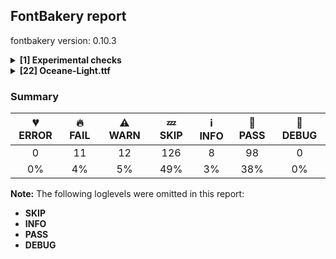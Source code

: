 ## FontBakery report

fontbakery version: 0.10.3

<details><summary><b>[1] Experimental checks</b></summary><div><details><summary>🔥 <b>FAIL:</b> Shapes languages in all GF glyphsets. (<a href="https://font-bakery.readthedocs.io/en/stable/fontbakery/profiles/googlefonts.html#com.google.fonts/check/glyphsets/shape_languages">com.google.fonts/check/glyphsets/shape_languages</a>)</summary><div>


* 🔥 **FAIL** GF_Latin_Core/ace_Latn (Achinese): [FAIL: Some mark glyphs were missing: ◌̀, ◌́, ◌̂, ◌̈] [code: failed-language-shaping]
* 🔥 **FAIL** GF_Latin_Core/af_Latn (Afrikaans): [FAIL: Some mark glyphs were missing: ◌̀, ◌̂, ◌̈] [code: failed-language-shaping]
* 🔥 **FAIL** GF_Latin_Core/an_Latn (Aragonese): [FAIL: Some mark glyphs were missing: ◌́, ◌̃] [code: failed-language-shaping]
* 🔥 **FAIL** GF_Latin_Core/ban_Latn (Balinese): [FAIL: Some mark glyphs were missing: ◌́] [code: failed-language-shaping]
* 🔥 **FAIL** GF_Latin_Core/eu_Latn (Basque): [FAIL: Some mark glyphs were missing: ◌̃, ◌̈] [code: failed-language-shaping]
* 🔥 **FAIL** GF_Latin_Core/bs_Latn (Bosnian): [FAIL: Some mark glyphs were missing: ◌́, ◌̌] [code: failed-language-shaping]
* 🔥 **FAIL** GF_Latin_Core/br_Latn (Breton): [FAIL: Some base glyphs were missing: cʼh, FAIL: Some mark glyphs were missing: ◌̀, ◌̂, ◌̃, FAIL: Shaper produced a .notdef] [code: failed-language-shaping]
* 🔥 **FAIL** GF_Latin_Core/ca_Latn (Catalan): [FAIL: Some mark glyphs were missing: ◌̀, ◌́, ◌̈, ◌̧] [code: failed-language-shaping]
* 🔥 **FAIL** GF_Latin_Core/ch_Latn (Chamorro): [FAIL: Some mark glyphs were missing: ◌̃, ◌̊] [code: failed-language-shaping]
* 🔥 **FAIL** GF_Latin_Core/chk_Latn (Chuukese): [FAIL: Some mark glyphs were missing: ◌́] [code: failed-language-shaping]
* 🔥 **FAIL** GF_Latin_Core/kw_Latn (Cornish): [FAIL: Some mark glyphs were missing: ◌̀, ◌̂] [code: failed-language-shaping]
* 🔥 **FAIL** GF_Latin_Core/co_Latn (Corsican): [FAIL: Some mark glyphs were missing: ◌̀, ◌̂, ◌̈] [code: failed-language-shaping]
* 🔥 **FAIL** GF_Latin_Core/hr_Latn (Croatian): [FAIL: Some mark glyphs were missing: ◌́, ◌̌] [code: failed-language-shaping]
* 🔥 **FAIL** GF_Latin_Core/cs_Latn (Czech): [FAIL: Some base glyphs were missing: ď, ť, FAIL: Some mark glyphs were missing: ◌́, ◌̊, ◌̌, FAIL: Shaper produced a .notdef] [code: failed-language-shaping]
* 🔥 **FAIL** GF_Latin_Core/da_Latn (Danish): [FAIL: Some mark glyphs were missing: ◌́, ◌̊] [code: failed-language-shaping]
* 🔥 **FAIL** GF_Latin_Core/nl_Latn (Dutch): [FAIL: Some base glyphs were missing: íj́, FAIL: Some mark glyphs were missing: ◌̀, ◌́, ◌̂, ◌̈, FAIL: Shaper produced a .notdef] [code: failed-language-shaping]
* 🔥 **FAIL** GF_Latin_Core/en_Latn (English): [FAIL: Some mark glyphs were missing: ◌̀, ◌́, ◌̂, ◌̃, ◌̈, ◌̧] [code: failed-language-shaping]
* 🔥 **FAIL** GF_Latin_Core/fo_Latn (Faroese): [FAIL: Some mark glyphs were missing: ◌́, ◌̊] [code: failed-language-shaping]
* 🔥 **FAIL** GF_Latin_Core/fil_Latn (Filipino): [FAIL: Some mark glyphs were missing: ◌̃] [code: failed-language-shaping]
* 🔥 **FAIL** GF_Latin_Core/fi_Latn (Finnish): [FAIL: Some mark glyphs were missing: ◌̃, ◌̈, ◌̊, ◌̌] [code: failed-language-shaping]
* 🔥 **FAIL** GF_Latin_Core/fr_Latn (French): [FAIL: Some mark glyphs were missing: ◌̀, ◌́, ◌̂, ◌̈, ◌̧] [code: failed-language-shaping]
* 🔥 **FAIL** GF_Latin_Core/fur_Latn (Friulian): [FAIL: Some mark glyphs were missing: ◌̀, ◌̂, ◌̧] [code: failed-language-shaping]
* 🔥 **FAIL** GF_Latin_Core/gl_Latn (Galician): [FAIL: Some mark glyphs were missing: ◌́, ◌̃, ◌̈] [code: failed-language-shaping]
* 🔥 **FAIL** GF_Latin_Core/lg_Latn (Ganda): [FAIL: Some base glyphs were missing: Ŋ, ŋ, FAIL: Shaper produced a .notdef] [code: failed-language-shaping]
* 🔥 **FAIL** GF_Latin_Core/de_Latn (German): [FAIL: Some mark glyphs were missing: ◌̀, ◌́, ◌̈] [code: failed-language-shaping]
* 🔥 **FAIL** GF_Latin_Core/aln_Latn (Gheg Albanian): [FAIL: Some mark glyphs were missing: ◌̈, ◌̧] [code: failed-language-shaping]
* 🔥 **FAIL** GF_Latin_Core/haw_Latn (Hawaiian): [FAIL: Some base glyphs were missing: ō, ʻ, FAIL: Some mark glyphs were missing: ◌̄, FAIL: Shaper produced a .notdef] [code: failed-language-shaping]
* 🔥 **FAIL** GF_Latin_Core/hu_Latn (Hungarian): [FAIL: Some mark glyphs were missing: ◌́, ◌̈, ◌̋] [code: failed-language-shaping]
* 🔥 **FAIL** GF_Latin_Core/is_Latn (Icelandic): [FAIL: Some mark glyphs were missing: ◌́, ◌̈, ◌̨] [code: failed-language-shaping]
* 🔥 **FAIL** GF_Latin_Core/ilo_Latn (Iloko): [FAIL: Some mark glyphs were missing: ◌̃] [code: failed-language-shaping]
* 🔥 **FAIL** GF_Latin_Core/smn_Latn (Inari Sami): [FAIL: Some base glyphs were missing: ŋ, FAIL: Some mark glyphs were missing: ◌́, ◌̂, ◌̈, ◌̊, ◌̌, FAIL: Shaper produced a .notdef] [code: failed-language-shaping]
* 🔥 **FAIL** GF_Latin_Core/ga_Latn (Irish): [FAIL: Some mark glyphs were missing: ◌́] [code: failed-language-shaping]
* 🔥 **FAIL** GF_Latin_Core/it_Latn (Italian): [FAIL: Some mark glyphs were missing: ◌̀, ◌́, ◌̂, ◌̈] [code: failed-language-shaping]
* 🔥 **FAIL** GF_Latin_Core/jv_Latn (Javanese): [FAIL: Some mark glyphs were missing: ◌̀, ◌́, ◌̂] [code: failed-language-shaping]
* 🔥 **FAIL** GF_Latin_Core/dyo_Latn (Jola-Fonyi): [FAIL: Some base glyphs were missing: Ŋ, ŋ, FAIL: Some mark glyphs were missing: ◌́, ◌̃, FAIL: Shaper produced a .notdef] [code: failed-language-shaping]
* 🔥 **FAIL** GF_Latin_Core/kea_Latn (Kabuverdianu): [FAIL: Some mark glyphs were missing: ◌̀, ◌́, ◌̂, ◌̃, ◌̈, ◌̧] [code: failed-language-shaping]
* 🔥 **FAIL** GF_Latin_Core/krl_Latn (Karelian): [FAIL: Some mark glyphs were missing: ◌̈, ◌̌] [code: failed-language-shaping]
* 🔥 **FAIL** GF_Latin_Core/csb_Latn (Kashubian): [FAIL: Some base glyphs were missing: Ą, ą, Ę, ę, Ń, ń, FAIL: Some mark glyphs were missing: ◌̀, ◌́, ◌̂, ◌̃, ◌̇, ◌̈, ◌̨, FAIL: Shaper produced a .notdef] [code: failed-language-shaping]
* 🔥 **FAIL** GF_Latin_Core/kha_Latn (Khasi): [FAIL: Some mark glyphs were missing: ◌̃, ◌̈] [code: failed-language-shaping]
* 🔥 **FAIL** GF_Latin_Core/ltg_Latn (Latgalian): [FAIL: Some base glyphs were missing: ō, FAIL: Some mark glyphs were missing: ◌̄, ◌̌, ◌̧, FAIL: Shaper produced a .notdef] [code: failed-language-shaping]
* 🔥 **FAIL** GF_Latin_Core/lij_Latn (Ligurian): [FAIL: Some mark glyphs were missing: ◌̀, ◌́, ◌̂, ◌̈] [code: failed-language-shaping]
* 🔥 **FAIL** GF_Latin_Core/lt_Latn (Lithuanian): [FAIL: Some base glyphs were missing: ą, ę, į, ų, FAIL: Some mark glyphs were missing: ◌̄, ◌̇, ◌̌, ◌̨, FAIL: Shaper produced a .notdef] [code: failed-language-shaping]
* 🔥 **FAIL** GF_Latin_Core/lmo_Latn (Lombard): [FAIL: Some mark glyphs were missing: ◌̀, ◌́, ◌̂, ◌̈] [code: failed-language-shaping]
* 🔥 **FAIL** GF_Latin_Core/nds_Latn (Low German): [FAIL: Some mark glyphs were missing: ◌̈] [code: failed-language-shaping]
* 🔥 **FAIL** GF_Latin_Core/dsb_Latn (Lower Sorbian): [FAIL: Some base glyphs were missing: ń, ź, FAIL: Some mark glyphs were missing: ◌́, ◌̌, FAIL: Shaper produced a .notdef] [code: failed-language-shaping]
* 🔥 **FAIL** GF_Latin_Core/smj_Latn (Lule Sami): [FAIL: Some base glyphs were missing: Ń, ń, FAIL: Some mark glyphs were missing: ◌́, ◌̃, ◌̈, ◌̊, FAIL: Shaper produced a .notdef] [code: failed-language-shaping]
* 🔥 **FAIL** GF_Latin_Core/lb_Latn (Luxembourgish): [FAIL: Some mark glyphs were missing: ◌̀, ◌́, ◌̂, ◌̈] [code: failed-language-shaping]
* 🔥 **FAIL** GF_Latin_Core/vmw_Latn (Makhuwa): [FAIL: Some mark glyphs were missing: ◌̀] [code: failed-language-shaping]
* 🔥 **FAIL** GF_Latin_Core/mg_Latn (Malagasy): [FAIL: Some mark glyphs were missing: ◌̀, ◌́, ◌̂, ◌̃, ◌̈] [code: failed-language-shaping]
* 🔥 **FAIL** GF_Latin_Core/mt_Latn (Maltese): [FAIL: Some mark glyphs were missing: ◌̀, ◌̂, ◌̇] [code: failed-language-shaping]
* 🔥 **FAIL** GF_Latin_Core/gv_Latn (Manx): [FAIL: Some mark glyphs were missing: ◌̧] [code: failed-language-shaping]
* 🔥 **FAIL** GF_Latin_Core/mi_Latn (Maori): [FAIL: Some base glyphs were missing: ō, FAIL: Some mark glyphs were missing: ◌̄, FAIL: Shaper produced a .notdef] [code: failed-language-shaping]
* 🔥 **FAIL** GF_Latin_Core/mh_Latn (Marshallese): [FAIL: Some base glyphs were missing: M̧, N̄, O̧, m̧, n̄, o̧, ō, Ḷ, ḷ, Ṃ, ṃ, Ṇ, ṇ, Ọ, ọ, FAIL: Some mark glyphs were missing: ◌̄, ◌̣, ◌̧, ◌̨, FAIL: Shaper produced a .notdef] [code: failed-language-shaping]
* 🔥 **FAIL** GF_Latin_Core/mer_Latn (Meru): [FAIL: Some mark glyphs were missing: ◌̂, ◌̃] [code: failed-language-shaping]
* 🔥 **FAIL** GF_Latin_Core/moh_Latn (Mohawk): [FAIL: Some mark glyphs were missing: ◌̀, ◌́] [code: failed-language-shaping]
* 🔥 **FAIL** GF_Latin_Core/nap_Latn (Neapolitan): [FAIL: Some mark glyphs were missing: ◌̀, ◌́, ◌̂] [code: failed-language-shaping]
* 🔥 **FAIL** GF_Latin_Core/niu_Latn (Niuean): [FAIL: Some base glyphs were missing: ō, FAIL: Some mark glyphs were missing: ◌̄, FAIL: Shaper produced a .notdef] [code: failed-language-shaping]
* 🔥 **FAIL** GF_Latin_Core/ny_Latn (Nyanja): [FAIL: Some base glyphs were missing: Ŋ, ŋ, FAIL: Some mark glyphs were missing: ◌̂, FAIL: Shaper produced a .notdef] [code: failed-language-shaping]
* 🔥 **FAIL** GF_Latin_Core/oc_Latn (Occitan): [FAIL: Some mark glyphs were missing: ◌̀, ◌́, ◌̈, ◌̧] [code: failed-language-shaping]
* 🔥 **FAIL** GF_Latin_Core/pau_Latn (Palauan): [FAIL: Some base glyphs were missing: Ę, ę, FAIL: Some mark glyphs were missing: ◌̨, FAIL: Shaper produced a .notdef] [code: failed-language-shaping]
* 🔥 **FAIL** GF_Latin_Core/pap_Latn (Papiamento): [FAIL: Some mark glyphs were missing: ◌̀, ◌̃, ◌̈] [code: failed-language-shaping]
* 🔥 **FAIL** GF_Latin_Core/pcd_Latn (Picard): [FAIL: Some mark glyphs were missing: ◌̀, ◌́, ◌̂, ◌̈, ◌̊, ◌̧] [code: failed-language-shaping]
* 🔥 **FAIL** GF_Latin_Core/pl_Latn (Polish): [FAIL: Some base glyphs were missing: ą, ę, ń, ź, FAIL: Some mark glyphs were missing: ◌́, ◌̇, ◌̨, FAIL: Shaper produced a .notdef] [code: failed-language-shaping]
* 🔥 **FAIL** GF_Latin_Core/pt_Latn (Portuguese): [FAIL: Some mark glyphs were missing: ◌̀, ◌́, ◌̂, ◌̃, ◌̈, ◌̧] [code: failed-language-shaping]
* 🔥 **FAIL** GF_Latin_Core/qu_Latn (Quechua): [FAIL: Some base glyphs were missing: chʼ, kʼ, pʼ, qʼ, tʼ, FAIL: Some mark glyphs were missing: ◌̂, ◌̃, ◌̌, FAIL: Shaper produced a .notdef] [code: failed-language-shaping]
* 🔥 **FAIL** GF_Latin_Core/ro_Latn (Romanian): [FAIL: Some mark glyphs were missing: ◌̂, ◌̆, ◌̧, FAIL: in Romanian, S-cedilla should become S-comma-accent; both buffers returned .notdef=0+527] [code: failed-language-shaping]
* 🔥 **FAIL** GF_Latin_Core/rm_Latn (Romansh): [FAIL: Some mark glyphs were missing: ◌̀, ◌́, ◌̂, ◌̈] [code: failed-language-shaping]
* 🔥 **FAIL** GF_Latin_Core/sm_Latn (Samoan): [FAIL: Some base glyphs were missing: ō, FAIL: Some mark glyphs were missing: ◌̄, FAIL: Shaper produced a .notdef] [code: failed-language-shaping]
* 🔥 **FAIL** GF_Latin_Core/sg_Latn (Sango): [FAIL: Some mark glyphs were missing: ◌̂, ◌̈] [code: failed-language-shaping]
* 🔥 **FAIL** GF_Latin_Core/sbp_Latn (Sangu): [FAIL: Some mark glyphs were missing: ◌̀, ◌́, ◌̂, ◌̈] [code: failed-language-shaping]
* 🔥 **FAIL** GF_Latin_Core/sc_Latn (Sardinian): [FAIL: Some mark glyphs were missing: ◌̀, ◌̧] [code: failed-language-shaping]
* 🔥 **FAIL** GF_Latin_Core/gd_Latn (Scottish Gaelic): [FAIL: Some mark glyphs were missing: ◌̀, ◌́] [code: failed-language-shaping]
* 🔥 **FAIL** GF_Latin_Core/sei_Latn (Seri): [FAIL: Some mark glyphs were missing: ◌̈] [code: failed-language-shaping]
* 🔥 **FAIL** GF_Latin_Core/scn_Latn (Sicilian): [FAIL: Some base glyphs were missing: Ḍ, ḍ, FAIL: Some mark glyphs were missing: ◌̀, ◌̂, FAIL: Shaper produced a .notdef] [code: failed-language-shaping]
* 🔥 **FAIL** GF_Latin_Core/szl_Latn (Silesian): [FAIL: Some base glyphs were missing: Ń, ń, Ź, ź, FAIL: Some mark glyphs were missing: ◌́, ◌̇, ◌̊, ◌̌, FAIL: Shaper produced a .notdef] [code: failed-language-shaping]
* 🔥 **FAIL** GF_Latin_Core/sk_Latn (Slovak): [FAIL: Some base glyphs were missing: ď, ľ, ť, FAIL: Some mark glyphs were missing: ◌́, ◌̂, ◌̈, ◌̌, FAIL: Shaper produced a .notdef] [code: failed-language-shaping]
* 🔥 **FAIL** GF_Latin_Core/sl_Latn (Slovenian): [FAIL: Some mark glyphs were missing: ◌́, ◌̈, ◌̌] [code: failed-language-shaping]
* 🔥 **FAIL** GF_Latin_Core/sma_Latn (Southern Sami): [FAIL: Some mark glyphs were missing: ◌̈, ◌̊] [code: failed-language-shaping]
* 🔥 **FAIL** GF_Latin_Core/st_Latn (Southern Sotho): [FAIL: Some base glyphs were missing: ō, FAIL: Some mark glyphs were missing: ◌̀, ◌́, ◌̄, ◌̌, FAIL: Shaper produced a .notdef, FAIL: Shaper produced a .notdef] [code: failed-language-shaping]
* 🔥 **FAIL** GF_Latin_Core/es_Latn (Spanish): [FAIL: Some mark glyphs were missing: ◌́, ◌̃, ◌̈] [code: failed-language-shaping]
* 🔥 **FAIL** GF_Latin_Core/srn_Latn (Sranan Tongo): [FAIL: Some mark glyphs were missing: ◌̀] [code: failed-language-shaping]
* 🔥 **FAIL** GF_Latin_Core/su_Latn (Sundanese): [FAIL: Some mark glyphs were missing: ◌́] [code: failed-language-shaping]
* 🔥 **FAIL** GF_Latin_Core/sv_Latn (Swedish): [FAIL: Some mark glyphs were missing: ◌̀, ◌́, ◌̈, ◌̊] [code: failed-language-shaping]
* 🔥 **FAIL** GF_Latin_Core/gsw_Latn (Swiss German): [FAIL: Some mark glyphs were missing: ◌̈] [code: failed-language-shaping]
* 🔥 **FAIL** GF_Latin_Core/ty_Latn (Tahitian): [FAIL: Some base glyphs were missing: ō, FAIL: Some mark glyphs were missing: ◌̄, FAIL: Shaper produced a .notdef] [code: failed-language-shaping]
* 🔥 **FAIL** GF_Latin_Core/teo_Latn (Teso): [FAIL: Some base glyphs were missing: Ɔ, Ɛ, Ɨ, Ʉ, ɔ, ɛ, ɨ, ʉ, ᵃ, ᵉ, ᵋ, ᵒ, ᵓ, ᵘ, ᶤ, ᶶ, ⁱ, FAIL: Shaper produced a .notdef] [code: failed-language-shaping]
* 🔥 **FAIL** GF_Latin_Core/tet_Latn (Tetum): [FAIL: Some mark glyphs were missing: ◌́, ◌̃] [code: failed-language-shaping]
* 🔥 **FAIL** GF_Latin_Core/tiv_Latn (Tiv): [FAIL: Some mark glyphs were missing: ◌̂] [code: failed-language-shaping]
* 🔥 **FAIL** GF_Latin_Core/tkl_Latn (Tokelau): [FAIL: Some base glyphs were missing: ō, FAIL: Some mark glyphs were missing: ◌̄, FAIL: Shaper produced a .notdef] [code: failed-language-shaping]
* 🔥 **FAIL** GF_Latin_Core/tn_Latn (Tswana): [FAIL: Some mark glyphs were missing: ◌̂, ◌̌] [code: failed-language-shaping]
* 🔥 **FAIL** GF_Latin_Core/tr_Latn (Turkish): [FAIL: Some base glyphs were missing: ş, FAIL: Some mark glyphs were missing: ◌̂, ◌̆, ◌̇, ◌̈, ◌̧, FAIL: Shaper produced a .notdef] [code: failed-language-shaping]
* 🔥 **FAIL** GF_Latin_Core/aoz_Latn (Uab Meto): [FAIL: Some mark glyphs were missing: ◌́, ◌̂] [code: failed-language-shaping]
* 🔥 **FAIL** GF_Latin_Core/hsb_Latn (Upper Sorbian): [FAIL: Some base glyphs were missing: dź, ń, FAIL: Some mark glyphs were missing: ◌́, ◌̌, FAIL: Shaper produced a .notdef] [code: failed-language-shaping]
* 🔥 **FAIL** GF_Latin_Core/vec_Latn (Venetian): [FAIL: Some mark glyphs were missing: ◌̀, ◌́, ◌̌, ◌̧] [code: failed-language-shaping]
* 🔥 **FAIL** GF_Latin_Core/vep_Latn (Veps): [FAIL: Some mark glyphs were missing: ◌̈, ◌̌] [code: failed-language-shaping]
* 🔥 **FAIL** GF_Latin_Core/vro_Latn (Võro): [FAIL: Some mark glyphs were missing: ◌̃, ◌̈, ◌̌] [code: failed-language-shaping]
* 🔥 **FAIL** GF_Latin_Core/wa_Latn (Walloon): [FAIL: Some mark glyphs were missing: ◌̀, ◌́, ◌̂, ◌̊, ◌̧] [code: failed-language-shaping]
* 🔥 **FAIL** GF_Latin_Core/war_Latn (Waray): [FAIL: Some mark glyphs were missing: ◌̃] [code: failed-language-shaping]
* 🔥 **FAIL** GF_Latin_Core/guc_Latn (Wayuu): [FAIL: Some mark glyphs were missing: ◌̃, ◌̈] [code: failed-language-shaping]
* 🔥 **FAIL** GF_Latin_Core/cy_Latn (Welsh): [FAIL: Some base glyphs were missing: ẁ, ẃ, ỳ, FAIL: Some mark glyphs were missing: ◌̀, ◌́, ◌̂, ◌̈, FAIL: Shaper produced a .notdef] [code: failed-language-shaping]
* 🔥 **FAIL** GF_Latin_Core/fy_Latn (Western Frisian): [FAIL: Some mark glyphs were missing: ◌́, ◌̂, ◌̈] [code: failed-language-shaping]
* 🔥 **FAIL** GF_Latin_Core/wo_Latn (Wolof): [FAIL: Some base glyphs were missing: Ŋ, ŋ, FAIL: Some mark glyphs were missing: ◌̀, ◌́, ◌̃, ◌̈, FAIL: Shaper produced a .notdef] [code: failed-language-shaping]
* 🔥 **FAIL** GF_Latin_Core/yao_Latn (Yao): [FAIL: Some mark glyphs were missing: ◌̂] [code: failed-language-shaping]
* 🔥 **FAIL** GF_Latin_Core/yap_Latn (Yapese): [FAIL: Some mark glyphs were missing: ◌̈] [code: failed-language-shaping]
* 🔥 **FAIL** GF_Latin_Core/yua_Latn (Yucateco): [FAIL: Some mark glyphs were missing: ◌̀, ◌́] [code: failed-language-shaping]
* 🔥 **FAIL** GF_Latin_Kernel/kl_Latn (Kalaallisut): [FAIL: Some mark glyphs were missing: ◌̀, ◌́, ◌̂, ◌̃, ◌̊] [code: failed-language-shaping]
* 🔥 **FAIL** GF_Latin_Kernel/zu_Latn (Zulu): [FAIL: Some mark glyphs were missing: ◌̀, ◌́, ◌̂, ◌̃, ◌̄, ◌̆, ◌̈, ◌̊, ◌̧] [code: failed-language-shaping]
* ⚠ **WARN** GF_Latin_Core/lg_Latn (Ganda): [WARN: No variant glyphs were found for .notdef] [code: warning-language-shaping]
* ⚠ **WARN** GF_Latin_Core/dyo_Latn (Jola-Fonyi): [WARN: No variant glyphs were found for .notdef] [code: warning-language-shaping]
* ⚠ **WARN** GF_Latin_Core/ny_Latn (Nyanja): [WARN: No variant glyphs were found for .notdef] [code: warning-language-shaping]
* ⚠ **WARN** GF_Latin_Core/wo_Latn (Wolof): [WARN: No variant glyphs were found for .notdef] [code: warning-language-shaping]
</div></details><br></div></details><details><summary><b>[22] Oceane-Light.ttf</b></summary><div><details><summary>🔥 <b>FAIL:</b> Check Google Fonts glyph coverage. (<a href="https://font-bakery.readthedocs.io/en/stable/fontbakery/profiles/googlefonts.html#com.google.fonts/check/glyph_coverage">com.google.fonts/check/glyph_coverage</a>)</summary><div>


* 🔥 **FAIL** Missing required codepoints:

	- 0x0308 (COMBINING DIAERESIS)


	- 0x0300 (COMBINING GRAVE ACCENT)


	- 0x0301 (COMBINING ACUTE ACCENT)


	- 0x030B (COMBINING DOUBLE ACUTE ACCENT)


	- 0x0304 (COMBINING MACRON)


	- 0x0104 (LATIN CAPITAL LETTER A WITH OGONEK)


	- 0x0118 (LATIN CAPITAL LETTER E WITH OGONEK)


	- 0x0126 (LATIN CAPITAL LETTER H WITH STROKE)


	- 0x012E (LATIN CAPITAL LETTER I WITH OGONEK)


	- 0x013D (LATIN CAPITAL LETTER L WITH CARON)


	- 0x0143 (LATIN CAPITAL LETTER N WITH ACUTE)


	- 0x014A (LATIN CAPITAL LETTER ENG)


	- 0x015E (LATIN CAPITAL LETTER S WITH CEDILLA)


	- 0x1E9E (LATIN CAPITAL LETTER SHARP S)


	- 0x0172 (LATIN CAPITAL LETTER U WITH OGONEK)


	- 0x1E82 (LATIN CAPITAL LETTER W WITH ACUTE)


	- 0x1EF2 (LATIN CAPITAL LETTER Y WITH GRAVE)


	- 0x0179 (LATIN CAPITAL LETTER Z WITH ACUTE)


	- 0x0105 (LATIN SMALL LETTER A WITH OGONEK)


	- 0x010F (LATIN SMALL LETTER D WITH CARON)


	- 0x0119 (LATIN SMALL LETTER E WITH OGONEK)


	- 0x012F (LATIN SMALL LETTER I WITH OGONEK)


	- 0x013E (LATIN SMALL LETTER L WITH CARON)


	- 0x0144 (LATIN SMALL LETTER N WITH ACUTE)


	- 0x014B (LATIN SMALL LETTER ENG)


	- 0x014D (LATIN SMALL LETTER O WITH MACRON)


	- 0x015F (LATIN SMALL LETTER S WITH CEDILLA)


	- 0x0165 (LATIN SMALL LETTER T WITH CARON)


	- 0x0173 (LATIN SMALL LETTER U WITH OGONEK)


	- 0x1E83 (LATIN SMALL LETTER W WITH ACUTE)


	- 0x1E81 (LATIN SMALL LETTER W WITH GRAVE)


	- 0x1EF3 (LATIN SMALL LETTER Y WITH GRAVE)


	- 0x017A (LATIN SMALL LETTER Z WITH ACUTE)


	- 0x00BA (MASCULINE ORDINAL INDICATOR)


	- 0x0307 (COMBINING DOT ABOVE)


	- 0x0302 (COMBINING CIRCUMFLEX ACCENT)


	- 0x030C (COMBINING CARON)


	- 0x0306 (COMBINING BREVE)


	- 0x030A (COMBINING RING ABOVE)


	- 0x0303 (COMBINING TILDE)


	- 0x0312 (COMBINING TURNED COMMA ABOVE)


	- 0x0327 (COMBINING CEDILLA)


	- 0x0328 (COMBINING OGONEK)


	- 0x02DB (OGONEK)
 [code: missing-codepoints]
</div></details><details><summary>🔥 <b>FAIL:</b> Check copyright namerecords match license file. (<a href="https://font-bakery.readthedocs.io/en/stable/fontbakery/profiles/googlefonts.html#com.google.fonts/check/name/license">com.google.fonts/check/name/license</a>)</summary><div>


* 🔥 **FAIL** License file OFL.txt exists but NameID 13 (LICENSE DESCRIPTION) value on platform 3 (WINDOWS) is not specified for that. Value was: "This Font Software is licensed under the SIL Open Font License, Version 1.1. This license is available with a FAQ at: https://scripts.sil.org/OFL"." Must be changed to "This Font Software is licensed under the SIL Open Font License, Version 1.1. This license is available with a FAQ at: https://scripts.sil.org/OFL" [code: wrong]
</div></details><details><summary>🔥 <b>FAIL:</b> Copyright notices match canonical pattern in fonts (<a href="https://font-bakery.readthedocs.io/en/stable/fontbakery/profiles/googlefonts.html#com.google.fonts/check/font_copyright">com.google.fonts/check/font_copyright</a>)</summary><div>


* 🔥 **FAIL** Name Table entry: Copyright notices should match a pattern similar to: "Copyright 2019 The Familyname Project Authors (git url)"
But instead we have got:
"Copyright 2023 The Oceane Project Authors https://github.com/paulinedef." [code: bad-notice-format]
</div></details><details><summary>🔥 <b>FAIL:</b> Font enables smart dropout control in "prep" table instructions? (<a href="https://font-bakery.readthedocs.io/en/stable/fontbakery/profiles/googlefonts.html#com.google.fonts/check/smart_dropout">com.google.fonts/check/smart_dropout</a>)</summary><div>


* 🔥 **FAIL** The 'prep' table does not contain TrueType instructions enabling smart dropout control. To fix, export the font with autohinting enabled, or run ttfautohint on the font, or run the `gftools fix-nonhinting` script. [code: lacks-smart-dropout]
</div></details><details><summary>🔥 <b>FAIL:</b> Check font follows the Google Fonts vertical metric schema (<a href="https://font-bakery.readthedocs.io/en/stable/fontbakery/profiles/googlefonts.html#com.google.fonts/check/vertical_metrics">com.google.fonts/check/vertical_metrics</a>)</summary><div>


* 🔥 **FAIL** The sum of hhea.ascender + abs(hhea.descender) + hhea.lineGap is 1042 when it should be at least 1200 [code: bad-hhea-range]
</div></details><details><summary>🔥 <b>FAIL:</b> OS/2.fsSelection bit 7 (USE_TYPO_METRICS) is set in all fonts. (<a href="https://font-bakery.readthedocs.io/en/stable/fontbakery/profiles/googlefonts.html#com.google.fonts/check/os2/use_typo_metrics">com.google.fonts/check/os2/use_typo_metrics</a>)</summary><div>


* 🔥 **FAIL** OS/2.fsSelection bit 7 (USE_TYPO_METRICS) wasNOT set in the following fonts: ['fonts/ttf/Oceane-Light.ttf']. [code: missing-os2-fsselection-bit7]
</div></details><details><summary>🔥 <b>FAIL:</b> Checking OS/2 usWinAscent & usWinDescent. (<a href="https://font-bakery.readthedocs.io/en/stable/fontbakery/profiles/universal.html#com.google.fonts/check/family/win_ascent_and_descent">com.google.fonts/check/family/win_ascent_and_descent</a>)</summary><div>


* 🔥 **FAIL** OS/2.usWinAscent value should be equal or greater than 1346, but got 767 instead [code: ascent]
</div></details><details><summary>🔥 <b>FAIL:</b> Check that legacy accents aren't used in composite glyphs. (derived from com.google.fonts/check/legacy_accents) (<a href="https://font-bakery.readthedocs.io/en/stable/fontbakery/profiles/universal.html#com.google.fonts/check/legacy_accents">com.google.fonts/check/legacy_accents</a>)</summary><div>


* 🔥 **FAIL** Glyph "amacron" has a legacy accent component (macron). It needs to be replaced by a combining mark. [code: legacy-accents-component]
* 🔥 **FAIL** Glyph "abreve" has a legacy accent component (breve). It needs to be replaced by a combining mark. [code: legacy-accents-component]
* 🔥 **FAIL** Glyph "Cacute" has a legacy accent component (acute). It needs to be replaced by a combining mark. [code: legacy-accents-component]
* 🔥 **FAIL** Glyph "cacute" has a legacy accent component (acute). It needs to be replaced by a combining mark. [code: legacy-accents-component]
* 🔥 **FAIL** Glyph "ccircumflex" has a legacy accent component (circumflex). It needs to be replaced by a combining mark. [code: legacy-accents-component]
* 🔥 **FAIL** Glyph "cdotaccent" has a legacy accent component (dotaccent). It needs to be replaced by a combining mark. [code: legacy-accents-component]
* 🔥 **FAIL** Glyph "Ccaron" has a legacy accent component (caron). It needs to be replaced by a combining mark. [code: legacy-accents-component]
* 🔥 **FAIL** Glyph "ccaron" has a legacy accent component (caron). It needs to be replaced by a combining mark. [code: legacy-accents-component]
* 🔥 **FAIL** Glyph "Dcaron" has a legacy accent component (caron). It needs to be replaced by a combining mark. [code: legacy-accents-component]
* 🔥 **FAIL** Glyph "dcroat" has a legacy accent component (macron). It needs to be replaced by a combining mark. [code: legacy-accents-component]
* 🔥 **FAIL** Glyph "emacron" has a legacy accent component (macron). It needs to be replaced by a combining mark. [code: legacy-accents-component]
* 🔥 **FAIL** Glyph "ebreve" has a legacy accent component (breve). It needs to be replaced by a combining mark. [code: legacy-accents-component]
* 🔥 **FAIL** Glyph "edotaccent" has a legacy accent component (dotaccent). It needs to be replaced by a combining mark. [code: legacy-accents-component]
* 🔥 **FAIL** Glyph "Ecaron" has a legacy accent component (caron). It needs to be replaced by a combining mark. [code: legacy-accents-component]
* 🔥 **FAIL** Glyph "ecaron" has a legacy accent component (caron). It needs to be replaced by a combining mark. [code: legacy-accents-component]
* 🔥 **FAIL** Glyph "Gcircumflex" has a legacy accent component (circumflex). It needs to be replaced by a combining mark. [code: legacy-accents-component]
* 🔥 **FAIL** Glyph "gcircumflex" has a legacy accent component (circumflex). It needs to be replaced by a combining mark. [code: legacy-accents-component]
* 🔥 **FAIL** Glyph "gbreve" has a legacy accent component (breve). It needs to be replaced by a combining mark. [code: legacy-accents-component]
* 🔥 **FAIL** Glyph "gdotaccent" has a legacy accent component (dotaccent). It needs to be replaced by a combining mark. [code: legacy-accents-component]
* 🔥 **FAIL** Glyph "Hcircumflex" has a legacy accent component (circumflex). It needs to be replaced by a combining mark. [code: legacy-accents-component]
* 🔥 **FAIL** Glyph "hcircumflex" has a legacy accent component (circumflex). It needs to be replaced by a combining mark. [code: legacy-accents-component]
* 🔥 **FAIL** Glyph "hbar" has a legacy accent component (macron). It needs to be replaced by a combining mark. [code: legacy-accents-component]
* 🔥 **FAIL** Glyph "Itilde" has a legacy accent component (tilde). It needs to be replaced by a combining mark. [code: legacy-accents-component]
* 🔥 **FAIL** Glyph "itilde" has a legacy accent component (tilde). It needs to be replaced by a combining mark. [code: legacy-accents-component]
* 🔥 **FAIL** Glyph "imacron" has a legacy accent component (macron). It needs to be replaced by a combining mark. [code: legacy-accents-component]
* 🔥 **FAIL** Glyph "jcircumflex" has a legacy accent component (circumflex). It needs to be replaced by a combining mark. [code: legacy-accents-component]
* 🔥 **FAIL** Glyph "lacute" has a legacy accent component (acute). It needs to be replaced by a combining mark. [code: legacy-accents-component]
* 🔥 **FAIL** Glyph "ncaron" has a legacy accent component (caron). It needs to be replaced by a combining mark. [code: legacy-accents-component]
* 🔥 **FAIL** Glyph "obreve" has a legacy accent component (breve). It needs to be replaced by a combining mark. [code: legacy-accents-component]
* 🔥 **FAIL** Glyph "ohungarumlaut" has a legacy accent component (hungarumlaut). It needs to be replaced by a combining mark. [code: legacy-accents-component]
* 🔥 **FAIL** Glyph "racute" has a legacy accent component (acute). It needs to be replaced by a combining mark. [code: legacy-accents-component]
* 🔥 **FAIL** Glyph "Rcaron" has a legacy accent component (caron). It needs to be replaced by a combining mark. [code: legacy-accents-component]
* 🔥 **FAIL** Glyph "rcaron" has a legacy accent component (caron). It needs to be replaced by a combining mark. [code: legacy-accents-component]
* 🔥 **FAIL** Glyph "sacute" has a legacy accent component (acute). It needs to be replaced by a combining mark. [code: legacy-accents-component]
* 🔥 **FAIL** Glyph "Scircumflex" has a legacy accent component (circumflex). It needs to be replaced by a combining mark. [code: legacy-accents-component]
* 🔥 **FAIL** Glyph "scircumflex" has a legacy accent component (circumflex). It needs to be replaced by a combining mark. [code: legacy-accents-component]
* 🔥 **FAIL** Glyph "Utilde" has a legacy accent component (tilde). It needs to be replaced by a combining mark. [code: legacy-accents-component]
* 🔥 **FAIL** Glyph "utilde" has a legacy accent component (tilde). It needs to be replaced by a combining mark. [code: legacy-accents-component]
* 🔥 **FAIL** Glyph "umacron" has a legacy accent component (macron). It needs to be replaced by a combining mark. [code: legacy-accents-component]
* 🔥 **FAIL** Glyph "ubreve" has a legacy accent component (breve). It needs to be replaced by a combining mark. [code: legacy-accents-component]
* 🔥 **FAIL** Glyph "uring" has a legacy accent component (ring). It needs to be replaced by a combining mark. [code: legacy-accents-component]
* 🔥 **FAIL** Glyph "Uhungarumlaut" has a legacy accent component (hungarumlaut). It needs to be replaced by a combining mark. [code: legacy-accents-component]
* 🔥 **FAIL** Glyph "uhungarumlaut" has a legacy accent component (hungarumlaut). It needs to be replaced by a combining mark. [code: legacy-accents-component]
* 🔥 **FAIL** Glyph "Wcircumflex" has a legacy accent component (circumflex). It needs to be replaced by a combining mark. [code: legacy-accents-component]
* 🔥 **FAIL** Glyph "wcircumflex" has a legacy accent component (circumflex). It needs to be replaced by a combining mark. [code: legacy-accents-component]
* 🔥 **FAIL** Glyph "Ycircumflex" has a legacy accent component (circumflex). It needs to be replaced by a combining mark. [code: legacy-accents-component]
* 🔥 **FAIL** Glyph "ycircumflex" has a legacy accent component (circumflex). It needs to be replaced by a combining mark. [code: legacy-accents-component]
* 🔥 **FAIL** Glyph "zdotaccent" has a legacy accent component (dotaccent). It needs to be replaced by a combining mark. [code: legacy-accents-component]
* 🔥 **FAIL** Glyph "uni01CE" has a legacy accent component (caron). It needs to be replaced by a combining mark. [code: legacy-accents-component]
* 🔥 **FAIL** Glyph "uni01D0" has a legacy accent component (caron). It needs to be replaced by a combining mark. [code: legacy-accents-component]
* 🔥 **FAIL** Glyph "uni01D2" has a legacy accent component (caron). It needs to be replaced by a combining mark. [code: legacy-accents-component]
* 🔥 **FAIL** Glyph "uni01D4" has a legacy accent component (caron). It needs to be replaced by a combining mark. [code: legacy-accents-component]
* 🔥 **FAIL** Glyph "uni022F" has a legacy accent component (dotaccent). It needs to be replaced by a combining mark. [code: legacy-accents-component]
* 🔥 **FAIL** Glyph "Wdieresis" has a legacy accent component (dieresis). It needs to be replaced by a combining mark. [code: legacy-accents-component]
* 🔥 **FAIL** Glyph "wdieresis" has a legacy accent component (dieresis). It needs to be replaced by a combining mark. [code: legacy-accents-component]
</div></details><details><summary>🔥 <b>FAIL:</b> Check if each glyph has the recommended amount of contours. (<a href="https://font-bakery.readthedocs.io/en/stable/fontbakery/profiles/universal.html#com.google.fonts/check/contour_count">com.google.fonts/check/contour_count</a>)</summary><div>


* 🔥 **FAIL** The following glyphs have no contours even though they were expected to have some:

	- Glyph name: logicalnot	Expected: 1

	- Glyph name: uni03BC	Expected: 1

	- Glyph name: logicalnot	Expected: 1

	- Glyph name: uni03BC	Expected: 1
 [code: no-contour]
* ⚠ **WARN** This check inspects the glyph outlines and detects the total number of contours in each of them. The expected values are infered from the typical ammounts of contours observed in a large collection of reference font families. The divergences listed below may simply indicate a significantly different design on some of your glyphs. On the other hand, some of these may flag actual bugs in the font such as glyphs mapped to an incorrect codepoint. Please consider reviewing the design and codepoint assignment of these to make sure they are correct.

The following glyphs do not have the recommended number of contours:

	- Glyph name: at	Contours detected: 3	Expected: 2

	- Glyph name: dcroat	Contours detected: 3	Expected: 2

	- Glyph name: hbar	Contours detected: 2	Expected: 1

	- Glyph name: jcircumflex	Contours detected: 3	Expected: 2

	- Glyph name: uni0237	Contours detected: 2	Expected: 1

	- Glyph name: at	Contours detected: 3	Expected: 2

	- Glyph name: dcroat	Contours detected: 3	Expected: 2

	- Glyph name: hbar	Contours detected: 2	Expected: 1

	- Glyph name: jcircumflex	Contours detected: 3	Expected: 2

	- Glyph name: uni0237	Contours detected: 2	Expected: 1
 [code: contour-count]
</div></details><details><summary>🔥 <b>FAIL:</b> Checking correctness of monospaced metadata. (<a href="https://font-bakery.readthedocs.io/en/stable/fontbakery/profiles/name.html#com.google.fonts/check/monospace">com.google.fonts/check/monospace</a>)</summary><div>


* 🔥 **FAIL** On non-monospaced fonts, the post.isFixedPitch value must be set to 0 (not monospaced), but got 1 instead. [code: bad-post-isFixedPitch]
* 🔥 **FAIL** On non-monospaced fonts, the OS/2.panose.bProportion value can be set to any value except 9 (proportion: monospaced) which is the bad value we got in this font. [code: bad-panose]
</div></details><details><summary>⚠ <b>WARN:</b> Checking OS/2 achVendID. (<a href="https://font-bakery.readthedocs.io/en/stable/fontbakery/profiles/googlefonts.html#com.google.fonts/check/vendor_id">com.google.fonts/check/vendor_id</a>)</summary><div>


* ⚠ **WARN** OS/2 VendorID value 'XXXX' is not yet recognized. If you registered it recently, then it's safe to ignore this warning message. Otherwise, you should set it to your own unique 4 character code, and register it with Microsoft at https://www.microsoft.com/typography/links/vendorlist.aspx
 [code: unknown]
</div></details><details><summary>⚠ <b>WARN:</b> Check for codepoints not covered by METADATA subsets. (<a href="https://font-bakery.readthedocs.io/en/stable/fontbakery/profiles/googlefonts.html#com.google.fonts/check/metadata/unreachable_subsetting">com.google.fonts/check/metadata/unreachable_subsetting</a>)</summary><div>


* ⚠ **WARN** The following codepoints supported by the font are not covered by
    any subsets defined in the font's metadata file, and will never
    be served. You can solve this by either manually adding additional
    subset declarations to METADATA.pb, or by editing the glyphset
    definitions.

 * U+02C7 CARON: try adding one of: canadian-aboriginal, yi, tifinagh
 * U+02C9 MODIFIER LETTER MACRON: not included in any glyphset definition
 * U+02D8 BREVE: try adding one of: canadian-aboriginal, yi
 * U+02D9 DOT ABOVE: try adding one of: canadian-aboriginal, yi
 * U+02DD DOUBLE ACUTE ACCENT: not included in any glyphset definition
 * U+0326 COMBINING COMMA BELOW: not included in any glyphset definition
 * U+03BC GREEK SMALL LETTER MU: try adding one of: math, greek
 * U+201B SINGLE HIGH-REVERSED-9 QUOTATION MARK: try adding adlam
 * U+2021 DOUBLE DAGGER: try adding adlam
 * U+2030 PER MILLE SIGN: try adding adlam
 * U+2078 SUPERSCRIPT EIGHT: not included in any glyphset definition
 * U+217A SMALL ROMAN NUMERAL ELEVEN: try adding symbols
 * U+2219 BULLET OPERATOR: try adding one of: math, tai-tham, yi, symbols
 * U+2248 ALMOST EQUAL TO: try adding math
 * U+2260 NOT EQUAL TO: try adding math
 * U+2264 LESS-THAN OR EQUAL TO: try adding math
 * U+2265 GREATER-THAN OR EQUAL TO: try adding math
 * U+F005 : not included in any glyphset definition
 * U+F006 : not included in any glyphset definition
 * U+F008 : not included in any glyphset definition
 * U+F00D : not included in any glyphset definition
 * U+F00E : not included in any glyphset definition
 * U+F010 : not included in any glyphset definition
 * U+F011 : not included in any glyphset definition
 * U+F013 : not included in any glyphset definition
 * U+F014 : not included in any glyphset definition
 * U+F016 : not included in any glyphset definition
 * U+F018 : not included in any glyphset definition
 * U+F01C : not included in any glyphset definition
 * U+F021 : not included in any glyphset definition
 * U+F022 : not included in any glyphset definition
 * U+F023 : not included in any glyphset definition
 * U+F025 : not included in any glyphset definition
 * U+F02C : not included in any glyphset definition
 * U+F02E : not included in any glyphset definition
 * U+F02F : not included in any glyphset definition
 * U+F030 : not included in any glyphset definition
 * U+F031 : not included in any glyphset definition
 * U+F034 : not included in any glyphset definition
 * U+F036 : not included in any glyphset definition
 * U+F037 : not included in any glyphset definition
 * U+F038 : not included in any glyphset definition
 * U+F03D : not included in any glyphset definition
 * U+F03E : not included in any glyphset definition
 * U+F03F : not included in any glyphset definition
 * U+F040 : not included in any glyphset definition
 * U+F041 : not included in any glyphset definition
 * U+F042 : not included in any glyphset definition
 * U+F043 : not included in any glyphset definition
 * U+FB00 LATIN SMALL LIGATURE FF: not included in any glyphset definition
 * U+FB01 LATIN SMALL LIGATURE FI: not included in any glyphset definition
 * U+FB02 LATIN SMALL LIGATURE FL: not included in any glyphset definition
 * U+FB03 LATIN SMALL LIGATURE FFI: not included in any glyphset definition
 * U+FB04 LATIN SMALL LIGATURE FFL: not included in any glyphset definition
 * U+FB05 LATIN SMALL LIGATURE LONG S T: not included in any glyphset definition

Or you can add the above codepoints to one of the subsets supported by the font: `latin`, `latin-ext` [code: unreachable-subsetting]
</div></details><details><summary>⚠ <b>WARN:</b> Are there caret positions declared for every ligature? (<a href="https://font-bakery.readthedocs.io/en/stable/fontbakery/profiles/googlefonts.html#com.google.fonts/check/ligature_carets">com.google.fonts/check/ligature_carets</a>)</summary><div>


* ⚠ **WARN** This font lacks caret position values for ligature glyphs on its GDEF table. [code: lacks-caret-pos]
</div></details><details><summary>⚠ <b>WARN:</b> Is there kerning info for non-ligated sequences? (<a href="https://font-bakery.readthedocs.io/en/stable/fontbakery/profiles/googlefonts.html#com.google.fonts/check/kerning_for_non_ligated_sequences">com.google.fonts/check/kerning_for_non_ligated_sequences</a>)</summary><div>


* ⚠ **WARN** GPOS table lacks kerning info for the following non-ligated sequences:

	- one + slash

	- slash + three

	- three + slash

	- slash + four

	- two + slash

	- l + i

	- i + g

	- g + h

	- h + t [code: lacks-kern-info]
</div></details><details><summary>⚠ <b>WARN:</b> Ensure fonts have ScriptLangTags declared on the 'meta' table. (<a href="https://font-bakery.readthedocs.io/en/stable/fontbakery/profiles/googlefonts.html#com.google.fonts/check/meta/script_lang_tags">com.google.fonts/check/meta/script_lang_tags</a>)</summary><div>


* ⚠ **WARN** This font file does not have a 'meta' table. [code: lacks-meta-table]
</div></details><details><summary>⚠ <b>WARN:</b> Check font contains no unreachable glyphs (<a href="https://font-bakery.readthedocs.io/en/stable/fontbakery/profiles/universal.html#com.google.fonts/check/unreachable_glyphs">com.google.fonts/check/unreachable_glyphs</a>)</summary><div>


* ⚠ **WARN** The following glyphs could not be reached by codepoint or substitution rules:

	- U.alt1

	- caron.salt

	- dieresis.case

	- uni0326.salt
 [code: unreachable-glyphs]
</div></details><details><summary>⚠ <b>WARN:</b> Does the font contain a soft hyphen? (<a href="https://font-bakery.readthedocs.io/en/stable/fontbakery/profiles/universal.html#com.google.fonts/check/soft_hyphen">com.google.fonts/check/soft_hyphen</a>)</summary><div>


* ⚠ **WARN** This font has a 'Soft Hyphen' character. [code: softhyphen]
</div></details><details><summary>⚠ <b>WARN:</b> Check math signs have the same width. (<a href="https://font-bakery.readthedocs.io/en/stable/fontbakery/profiles/universal.html#com.google.fonts/check/math_signs_width">com.google.fonts/check/math_signs_width</a>)</summary><div>


* ⚠ **WARN** The most common width is 533 among a set of 2 math glyphs.
The following math glyphs have a different width, though:

Width = 348:
plus

Width = 326:
notequal, equal

Width = 572:
logicalnot

Width = 354:
plusminus

Width = 294:
multiply

Width = 328:
divide

Width = 392:
minus

Width = 569:
approxequal

Width = 256:
greaterequal, lessequal
 [code: width-outliers]
</div></details><details><summary>⚠ <b>WARN:</b> Does the font have a DSIG table? (<a href="https://font-bakery.readthedocs.io/en/stable/fontbakery/profiles/dsig.html#com.google.fonts/check/dsig">com.google.fonts/check/dsig</a>)</summary><div>


* ⚠ **WARN** This font has a digital signature (DSIG table) which is only required - even if only a placeholder - on old programs like MS Office 2013 in order to work properly.
The current recommendation is to completely remove the DSIG table. [code: found-DSIG]
</div></details><details><summary>⚠ <b>WARN:</b> Check glyphs in mark glyph class are non-spacing. (<a href="https://font-bakery.readthedocs.io/en/stable/fontbakery/profiles/gdef.html#com.google.fonts/check/gdef_spacing_marks">com.google.fonts/check/gdef_spacing_marks</a>)</summary><div>


* ⚠ **WARN** The following spacing glyphs may be in the GDEF mark glyph class by mistake:
	 uni0326 (U+0326) and uni0326.salt (unencoded) [code: spacing-mark-glyphs]
</div></details><details><summary>⚠ <b>WARN:</b> Do any segments have colinear vectors? (<a href="https://font-bakery.readthedocs.io/en/stable/fontbakery/profiles/<Section: Outline Correctness Checks>.html#com.google.fonts/check/outline_colinear_vectors">com.google.fonts/check/outline_colinear_vectors</a>)</summary><div>


* ⚠ **WARN** The following glyphs have colinear vectors:

	* AE (U+00C6): L<<344.0,643.0>--<345.0,643.0>> -> L<<345.0,643.0>--<717.0,643.0>>

	* R (U+0052): L<<430.0,301.0>--<421.0,301.0>> -> L<<421.0,301.0>--<107.0,301.0>>

	* Racute (U+0154): L<<430.0,301.0>--<421.0,301.0>> -> L<<421.0,301.0>--<107.0,301.0>>

	* Rcaron (U+0158): L<<430.0,301.0>--<421.0,301.0>> -> L<<421.0,301.0>--<107.0,301.0>>

	* g (U+0067): L<<296.0,160.0>--<293.0,160.0>> -> L<<293.0,160.0>--<164.0,160.0>>

	* gbreve (U+011F): L<<296.0,160.0>--<293.0,160.0>> -> L<<293.0,160.0>--<164.0,160.0>>

	* gcircumflex (U+011D): L<<296.0,160.0>--<293.0,160.0>> -> L<<293.0,160.0>--<164.0,160.0>>

	* gdotaccent (U+0121): L<<296.0,160.0>--<293.0,160.0>> -> L<<293.0,160.0>--<164.0,160.0>>

	* germandbls (U+00DF): L<<86.0,481.0>--<227.0,481.0>> -> L<<227.0,481.0>--<230.0,481.0>>

	* m (U+006D): L<<73.0,0.0>--<73.0,280.0>> -> L<<73.0,280.0>--<73.0,452.0>>

	* nine (U+0039): L<<451.0,460.0>--<451.0,458.0>> -> L<<451.0,458.0>--<451.0,453.0>>

	* registered (U+00AE): L<<344.0,379.0>--<341.0,379.0>> -> L<<341.0,379.0>--<229.0,379.0>>

	* uni0123 (U+0123): L<<296.0,160.0>--<293.0,160.0>> -> L<<293.0,160.0>--<164.0,160.0>>

	* uni0156 (U+0156): L<<430.0,301.0>--<421.0,301.0>> -> L<<421.0,301.0>--<107.0,301.0>> [code: found-colinear-vectors]
</div></details><details><summary>⚠ <b>WARN:</b> Do outlines contain any semi-vertical or semi-horizontal lines? (<a href="https://font-bakery.readthedocs.io/en/stable/fontbakery/profiles/<Section: Outline Correctness Checks>.html#com.google.fonts/check/outline_semi_vertical">com.google.fonts/check/outline_semi_vertical</a>)</summary><div>


* ⚠ **WARN** The following glyphs have semi-vertical/semi-horizontal lines:

	* Z (U+005A): L<<519.0,1.0>--<39.0,0.0>>

	* Z (U+005A): L<<68.0,28.0>--<491.0,30.0>>

	* Zdotaccent (U+017B): L<<519.0,1.0>--<39.0,0.0>>

	* Zdotaccent (U+017B): L<<68.0,28.0>--<491.0,30.0>>

	* numbersign (U+0023): L<<360.0,237.0>--<176.0,236.0>>

	* seven (U+0037): L<<50.0,640.0>--<477.0,641.0>>

	* z (U+007A): L<<495.0,1.0>--<43.0,0.0>>

	* z (U+007A): L<<78.0,28.0>--<523.0,29.0>>

	* zdotaccent (U+017C): L<<495.0,1.0>--<43.0,0.0>>

	* zdotaccent (U+017C): L<<78.0,28.0>--<523.0,29.0>> [code: found-semi-vertical]
</div></details><br></div></details>

### Summary

| 💔 ERROR | 🔥 FAIL | ⚠ WARN | 💤 SKIP | ℹ INFO | 🍞 PASS | 🔎 DEBUG |
|:-----:|:----:|:----:|:----:|:----:|:----:|:----:|
| 0 | 11 | 12 | 126 | 8 | 98 | 0 |
| 0% | 4% | 5% | 49% | 3% | 38% | 0% |

**Note:** The following loglevels were omitted in this report:
* **SKIP**
* **INFO**
* **PASS**
* **DEBUG**
